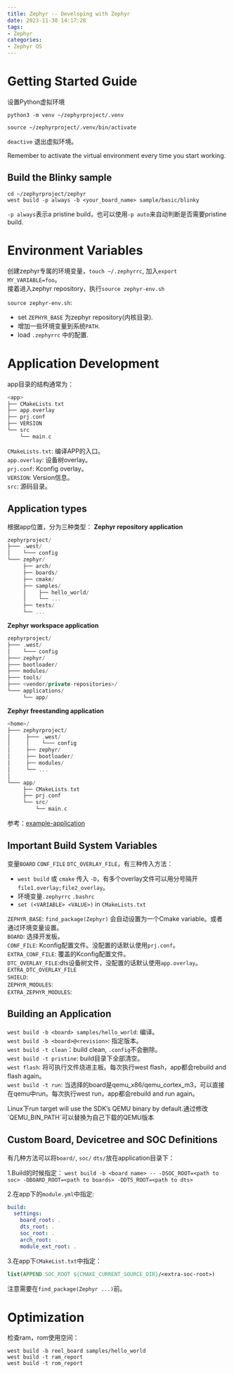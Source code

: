 ```yaml
---
title: Zephyr -- Developing with Zephyr
date: 2023-11-30 14:17:28
tags:
- Zephyr
categories:
- Zephyr OS
---
```


# Getting Started Guide

设置Python虚拟环境

`python3 -m venv ~/zephyrproject/.venv`

`source ~/zephyrproject/.venv/bin/activate`

`deactive` 退出虚拟环境。

<p class="note note-info">Remember to activate the virtual environment every time you start working.</p>

## Build the Blinky sample

```shell
cd ~/zephyrproject/zephyr
west build -p always -b <your_board_name> sample/basic/blinky
```

`-p always`表示a pristine build，也可以使用`-p auto`来自动判断是否需要pristine build.

# Environment Variables

创建zephyr专属的环境变量，`touch ~/.zephyrrc`, 加入`export MY_VARIABLE=foo`。  
接着进入zephyr repository，执行`source zephyr-env.sh`

`source zephyr-env.sh`:

- set `ZEPHYR_BASE` 为zephyr repository(内核目录).
- 增加一些环境变量到系统`PATH`.
- load `.zephyrrc` 中的配置.

# Application Development

app目录的结构通常为：

```c++
<app>
├── CMakeLists.txt
├── app.overlay
├── prj.conf
├── VERSION
└── src
    └── main.c
```

`CMakeLists.txt`: 编译APP的入口。  
`app.overlay`: 设备树overlay。  
`prj.conf`: Kconfig overlay。  
`VERSION`: Version信息。  
`src`: 源码目录。

## Application types

根据app位置，分为三种类型：
**Zephyr repository application**

```c++
zephyrproject/
├─── .west/
│    └─── config
└─── zephyr/
     ├── arch/
     ├── boards/
     ├── cmake/
     ├── samples/
     │    ├── hello_world/
     │    └── ...
     ├── tests/
     └── ...
```

**Zephyr workspace application**

```c++
zephyrproject/
├─── .west/
│    └─── config
├─── zephyr/
├─── bootloader/
├─── modules/
├─── tools/
├─── <vendor/private-repositories>/
└─── applications/
     └── app/
```

**Zephyr freestanding application**

```c++
<home>/
├─── zephyrproject/
│     ├─── .west/
│     │    └─── config
│     ├── zephyr/
│     ├── bootloader/
│     ├── modules/
│     └── ...
│
└─── app/
     ├── CMakeLists.txt
     ├── prj.conf
     └── src/
         └── main.c
```

参考：[example-application](https://github.com/zephyrproject-rtos/example-application)

## Important Build System Variables

变量`BOARD` `CONF_FILE` `DTC_OVERLAY_FILE`，有三种传入方法：

- `west build` 或 `cmake` 传入 `-D`，有多个overlay文件可以用分号隔开`file1.overlay;file2_overlay`。
- 环境变量`.zephyrrc` `.bashrc`
- `set (<VARIABLE> <VALUE>)` in `CMakeLists.txt`

`ZEPHYR_BASE`: `find_package(Zephyr)` 会自动设置为一个Cmake variable。或者通过环境变量设置。  
`BOARD`: 选择开发板。  
`CONF_FILE`: Kconfig配置文件。没配置的话默认使用`prj.conf`。  
`EXTRA_CONF_FILE`: 覆盖的Kconfig配置文件。  
`DTC_OVERLAY_FILE`:dts设备树文件，没配置的话默认使用`app.overlay`。  
`EXTRA_DTC_OVERLAY_FILE`  
`SHIELD`:  
`ZEPHYR_MODULES`:  
`EXTRA_ZEPHYR_MODULES`:

## Building an Application

`west build -b <board> samples/hello_world`: 编译。  
`west build -b <board>@<revision>`: 指定版本。  
`west build -t clean`：build clean, `.config`不会删除。  
`west build -t pristine`: build目录下全部清空。  
`west flash`: 将可执行文件烧进主板。每次执行west flash，app都会rebuild and flash again。  
`west build -t run`: 当选择的board是qemu_x86/qemu_cortex_m3，可以直接在qemu中run。每次执行west run，app都会rebuild and run again。  

<p class="note note-info">Linux下run target will use the SDK’s QEMU binary by default.通过修改`QEMU_BIN_PATH`可以替换为自己下载的QEMU版本</p>

## Custom Board, Devicetree and SOC Definitions

有几种方法可以将`board/`, `soc/` `dts/`放在application目录下：

1.Build的时候指定：
`west build -b <board name> -- -DSOC_ROOT=<path to soc> -DBOARD_ROOT=<path to boards> -DDTS_ROOT=<path to dts>`

2.在app下的`module.yml`中指定:

```yaml
build:
  settings:
    board_root: .
    dts_root: .
    soc_root: .
    arch_root: .
    module_ext_root: .
```

3.在app下`CMakeList.txt`中指定：

```CMake
list(APPEND SOC_ROOT ${CMAKE_CURRENT_SOURCE_DIR}/<extra-soc-root>)
```

注意需要在`find_package(Zephyr ...)`前。

# Optimization

检查ram，rom使用空间：

```shell
west build -b reel_board samples/hello_world
west build -t ram_report
west build -t rom_report
```
